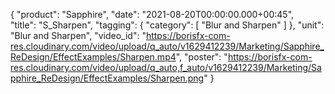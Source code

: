 {
   "product": "Sapphire",
   "date": "2021-08-20T00:00:00.000+00:45",  
   "title": "S_Sharpen",
   "tagging": {
   "category": [
      "Blur and Sharpen"
    ]
   },
   "unit": "Blur and Sharpen",
   "video_id": "https://borisfx-com-res.cloudinary.com/video/upload/q_auto/v1629412239/Marketing/Sapphire_ReDesign/EffectExamples/Sharpen.mp4",
   "poster": "https://borisfx-com-res.cloudinary.com/video/upload/q_auto,f_auto/v1629412239/Marketing/Sapphire_ReDesign/EffectExamples/Sharpen.png"
}